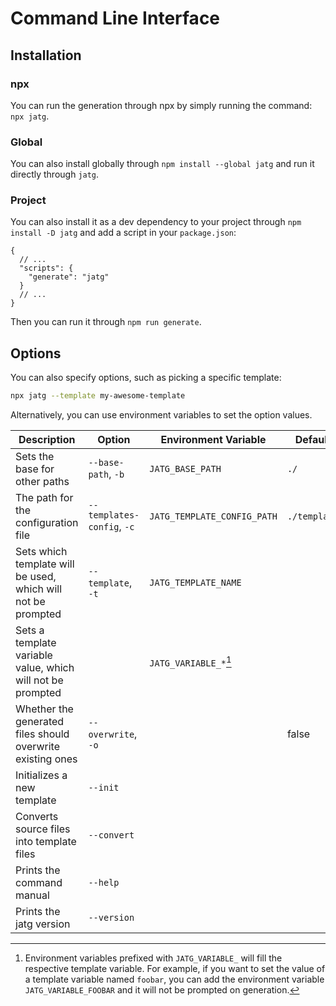 # Command Line Interface

## Installation

### npx

You can run the generation through npx by simply running the command: `npx jatg`.

### Global

You can also install globally through `npm install --global jatg` and run it directly through `jatg`.

### Project

You can also install it as a dev dependency to your project through `npm install -D jatg` and add a script in your `package.json`:

```json5
{
  // ...
  "scripts": {
    "generate": "jatg"
  }
  // ...
}
```

Then you can run it through `npm run generate`.

## Options

You can also specify options, such as picking a specific template:
```sh
npx jatg --template my-awesome-template
```

Alternatively, you can use environment variables to set the option values.

| Description                                                  | Option                     | Environment Variable        | Default Value      |
|--------------------------------------------------------------|----------------------------|-----------------------------|--------------------|
| Sets the base for other paths                                | `--base-path`, `-b`        | `JATG_BASE_PATH`            | `./`               |
| The path for the configuration file                          | `--templates-config`, `-c` | `JATG_TEMPLATE_CONFIG_PATH` | `./templates.json` |
| Sets which template will be used, which will not be prompted | `--template`, `-t`         | `JATG_TEMPLATE_NAME`        |                    |
| Sets a template variable value, which will not be prompted   |                            | `JATG_VARIABLE_*`[^1]       |                    |
| Whether the generated files should overwrite existing ones   | `--overwrite`, `-o`        |                             | false              |
| Initializes a new template                                   | `--init`                   |                             |                    |
| Converts source files into template files                    | `--convert`                |                             |                    |
| Prints the command manual                                    | `--help`                   |                             |                    |
| Prints the jatg version                                      | `--version`                |                             |                    |

[^1]: Environment variables prefixed with `JATG_VARIABLE_` will fill the respective template variable.
For example, if you want to set the value of a template variable named `foobar`, you can add the environment variable `JATG_VARIABLE_FOOBAR` and it will not be prompted on generation. 

